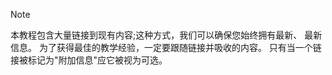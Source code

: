 > [!NOTE]
> 本教程包含大量链接到现有内容;这种方式，我们可以确保您始终拥有最新、 最新信息。 为了获得最佳的教学经验，一定要跟随链接并吸收的内容。 只有当一个链接被标记为"附加信息"应它被视为可选。